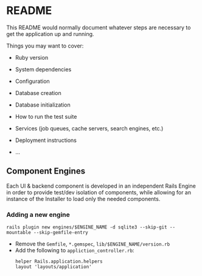 # README

This README would normally document whatever steps are necessary to get the
application up and running.

Things you may want to cover:

* Ruby version

* System dependencies

* Configuration

* Database creation

* Database initialization

* How to run the test suite

* Services (job queues, cache servers, search engines, etc.)

* Deployment instructions

* ...


## Component Engines

Each UI & backend component is developed in an independent Rails Engine in order
to provide test/dev isolation of components, while allowing for an instance of
the Installer to load only the needed components.

### Adding a new engine

`rails plugin new engines/$ENGINE_NAME -d sqlite3 --skip-git --mountable --skip-gemfile-entry`

* Remove the `Gemfile`, `*.gemspec`, `lib/$ENGINE_NAME/version.rb`
* Add the following to `appliction_controller.rb`:
  ```
  helper Rails.application.helpers
  layout 'layouts/application'
  ```
